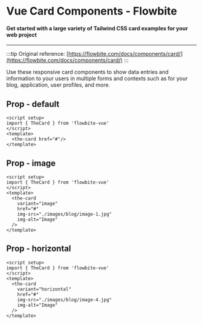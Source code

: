 <script setup>
import CardDefaultExample from './examples/CardDefaultExample.vue'
import CardImageExample from './examples/CardImageExample.vue'
import CardHorizontalExample from './examples/CardHorizontalExample.vue'
</script>
# Vue Card Components - Flowbite

#### Get started with a large variety of Tailwind CSS card examples for your web project

---

:::tip
Original reference: [https://flowbite.com/docs/components/card/](https://flowbite.com/docs/components/card/)
:::

Use these responsive card components to show data entries and information to your users in multiple forms and contexts such as for your blog, application, user profiles, and more.

## Prop - default

<CardDefaultExample />

```vue
<script setup>
import { TheCard } from 'flowbite-vue'
</script>
<template>
  <the-card href="#"/>
</template>
```

## Prop - image

<CardImageExample />

```vue
<script setup>
import { TheCard } from 'flowbite-vue'
</script>
<template>
  <the-card 
    variant="image" 
    href="#" 
    img-src="./images/blog/image-1.jpg" 
    img-alt="Image"
  />
</template>
```

## Prop - horizontal

<CardHorizontalExample />

```vue
<script setup>
import { TheCard } from 'flowbite-vue'
</script>
<template>
  <the-card 
    variant="horizontal" 
    href="#" 
    img-src="./images/blog/image-4.jpg" 
    img-alt="Image"
  />
</template>
```
